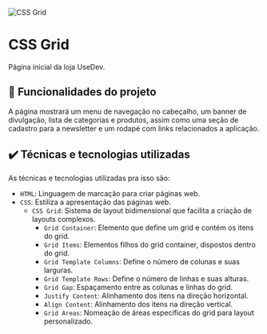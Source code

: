
![CSS Grid](https://imgur.com/KfurviO.png)

# CSS Grid

Página inicial da loja UseDev.

## 🔨 Funcionalidades do projeto

A página mostrará um menu de navegação no cabeçalho, um banner de divulgação, lista de categorias e produtos, assim como uma seção de cadastro para a newsletter e um rodapé com links relacionados a aplicação.

## ✔️ Técnicas e tecnologias utilizadas

As técnicas e tecnologias utilizadas pra isso são:

- `HTML`: Linguagem de marcação para criar páginas web.
- `CSS`: Estiliza a apresentação das páginas web.
  - `CSS Grid`: Sistema de layout bidimensional que facilita a criação de layouts complexos.
    - `Grid Container`: Elemento que define um grid e contém os itens do grid.
    - `Grid Items`: Elementos filhos do grid container, dispostos dentro do grid.
    - `Grid Template Columns`: Define o número de colunas e suas larguras.
    - `Grid Template Rows`: Define o número de linhas e suas alturas.
    - `Grid Gap`: Espaçamento entre as colunas e linhas do grid.
    - `Justify Content`: Alinhamento dos itens na direção horizontal.
    - `Align Content`: Alinhamento dos itens na direção vertical.
    - `Grid Areas`: Nomeação de áreas específicas do grid para layout personalizado.

